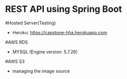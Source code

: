 # REST API using Spring Boot

#Hosted Server(Testing)
- Heroku: https://capstone-hha.herokuapp.com

#AWS RDS
- MYSQL (Engine version: 5.7.26)

#AWS S3
- managing the image source

